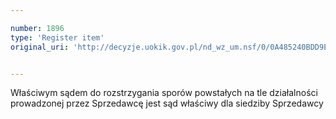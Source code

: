 ```yaml
---

number: 1896
type: 'Register item'
original_uri: 'http://decyzje.uokik.gov.pl/nd_wz_um.nsf/0/0A485240BDD9E5FEC125770B00441C69?OpenDocument'


---
```


Właściwym sądem do rozstrzygania sporów powstałych na tle działalności prowadzonej przez Sprzedawcę jest sąd właściwy dla siedziby Sprzedawcy
